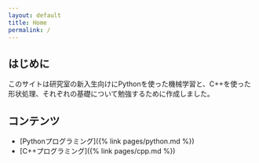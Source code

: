 ```yaml
---
layout: default
title: Home
permalink: /
---
```


## はじめに

このサイトは研究室の新入生向けにPythonを使った機械学習と、C++を使った形状処理、それぞれの基礎について勉強するために作成しました。

## コンテンツ

* [Pythonプログラミング]({% link pages/python.md %})
* [C++プログラミング]({% link pages/cpp.md %})
